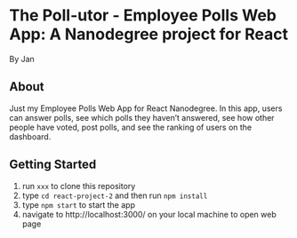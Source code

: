 # The Poll-utor - Employee Polls Web App: A Nanodegree project for React
By Jan

## About
Just my Employee Polls Web App for React Nanodegree. In this app, users can answer polls, see which polls they haven’t answered, see how other people have voted, post polls, and see the ranking of users on the dashboard.

## Getting Started

1. run `xxx` to clone this repository
2. type `cd react-project-2` and then run `npm install`
3. type `npm start` to start the app
4.  navigate to http://localhost:3000/ on your local machine to open web page